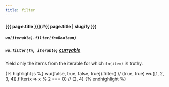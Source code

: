 ```yaml
---
title: filter
---
```

#### [{{ page.title }}](#{{ page.title | slugify }})
##### `wu(iterable).filter(fn=Boolean)`
##### `wu.filter(fn, iterable)` *[curryable](#curryable)*

Yield only the items from the iterable for which `fn(item)` is truthy.

{% highlight js %}
wu([false, true, false, true]).filter()
// (true, true)
wu([1, 2, 3, 4]).filter(x => x % 2 === 0)
// (2, 4)
{% endhighlight %}
